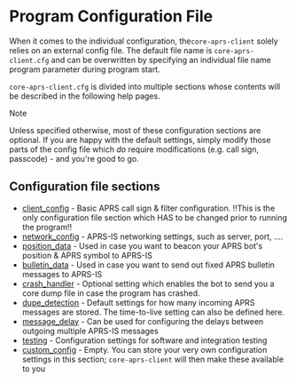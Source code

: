 # Program Configuration File

When it comes to the individual configuration, the```core-aprs-client``` solely relies on an external config file. The default file name is ```core-aprs-client.cfg``` and can be overwritten by specifying an individual file name program parameter during program start.

```core-aprs-client.cfg``` is divided into multiple sections whose contents will be described in the following help pages. 

> [!NOTE]
> Unless specified otherwise, most of these configuration sections are optional. If you are happy with the default settings, simply modify those parts of the config file which _do_ require modifications (e.g. call sign, passcode) - and you're good to go.

## Configuration file sections

- [client_config](configuration/config_client.md) - Basic APRS call sign & filter configuration. :bangbang:This is the only configuration file section which HAS to be changed prior to running the program:bangbang: 
- [network_config](configuration/config_network.md) - APRS-IS networking settings, such as server, port, ....
- [position_data](configuration/config_position.md) - Used in case you want to beacon your APRS bot's position & APRS symbol to APRS-IS
- [bulletin_data](configuration/config_bulletin.md) - Used in case you want to send out fixed APRS bulletin messages to APRS-IS
- [crash_handler](configuration/config_crash_handler.md) - Optional setting which enables the bot to send you a core dump file in case the program has crashed.
- [dupe_detection](configuration/config_dupe_detection.md) - Default settings for how many incoming APRS messages are stored. The time-to-live setting can also be defined here.
- [message_delay](configuration/config_message_delay.md) - Can be used for configuring the delays between outgoing multiple APRS-IS messages
- [testing](configuration/config_testing.md) - Configuration settings for software and integration testing
- [custom_config](configuration/config_custom.md) - Empty. You can store your very own configuration settings in this section; ```core-aprs-client``` will then make these available to you





